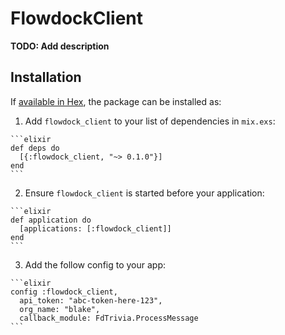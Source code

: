 # FlowdockClient

**TODO: Add description**

## Installation

If [available in Hex](https://hex.pm/docs/publish), the package can be installed as:

  1. Add `flowdock_client` to your list of dependencies in `mix.exs`:

    ```elixir
    def deps do
      [{:flowdock_client, "~> 0.1.0"}]
    end
    ```

  2. Ensure `flowdock_client` is started before your application:

    ```elixir
    def application do
      [applications: [:flowdock_client]]
    end
    ```

  3. Add the follow config to your app:

    ```elixir
    config :flowdock_client,
      api_token: "abc-token-here-123",
      org_name: "blake",
      callback_module: FdTrivia.ProcessMessage
    ```

